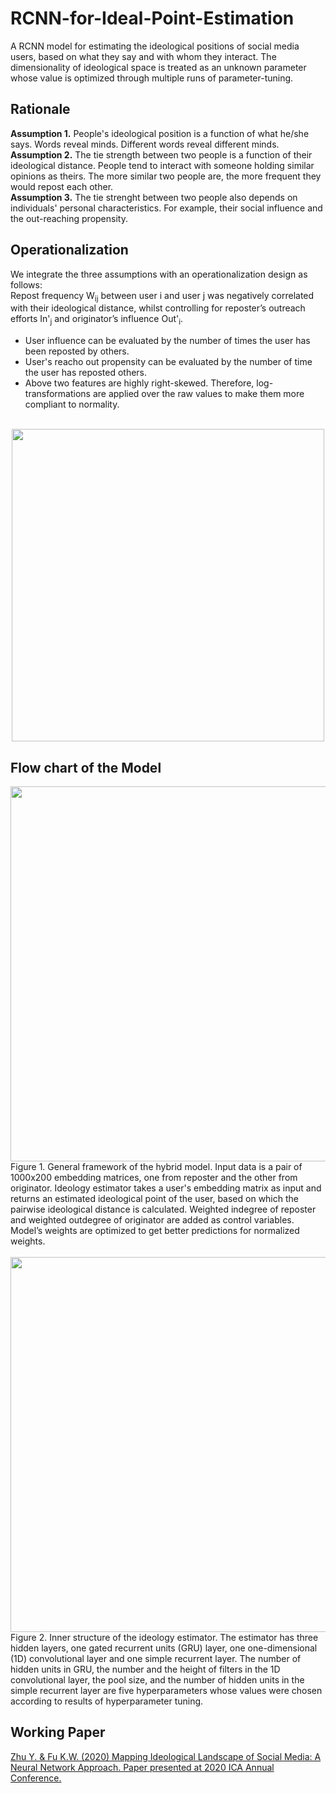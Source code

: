# RCNN-for-Ideal-Point-Estimation
A RCNN model for estimating the ideological positions of social media users, based on what they say and with whom they interact. The dimensionality of ideological space is treated as an unknown parameter whose value is optimized through multiple runs of parameter-tuning.<br>

## Rationale
<b>Assumption 1.</b> People's ideological position is a function of what he/she says. Words reveal minds. Different words reveal different minds.<br>
<b>Assumption 2.</b> The tie strength between two people is a function of their ideological distance. People tend to interact with someone holding similar opinions as theirs. The more similar two people are, the more frequent they would repost each other.<br>
<b>Assumption 3.</b> The tie strenght between two people also depends on individuals' personal characteristics. For example, their social influence and the out-reaching propensity.<br>
## Operationalization
We integrate the three assumptions with an operationalization design as follows:<br>
Repost frequency W<sub>ij</sub> between user i and user j was negatively correlated with their ideological distance, whilst controlling for reposter’s outreach efforts In'<sub>j</sub> and originator’s influence Out'<sub>i</sub>.
- User influence can be evaluated by the number of times the user has been reposted by others.
- User's reacho out propensity can be evaluated by the number of time the user has reposted others.
- Above two features are highly right-skewed. Therefore, log-transformations are applied over the raw values to make them more compliant to normality.
<br>
<div style="text-align:center"><img src="https://juniorworld.github.io/RCNN-for-Ideal-Point-Estimation/Formula.png" width="500"></div>

## Flow chart of the Model
<div style="text-align:center"><img src="https://juniorworld.github.io/RCNN-for-Ideal-Point-Estimation/general_framework.png" width="600"></div>
Figure 1. General framework of the hybrid model.  Input data is a pair of 1000x200 embedding matrices, one from reposter and the other from originator.  Ideology estimator takes a user's embedding matrix as input and returns an estimated ideological point of the user, based on which the pairwise ideological distance is calculated.  Weighted indegree of reposter and weighted outdegree of originator are added as control variables.  Model’s weights are optimized to get better predictions for normalized weights.
<br><br>
<div style="text-align:center"><img src="https://juniorworld.github.io/RCNN-for-Ideal-Point-Estimation/RCNN-Ideology.png" width="600"></div>
Figure 2. Inner structure of the ideology estimator.  The estimator has three hidden layers, one gated recurrent units (GRU) layer, one one-dimensional (1D) convolutional layer and one simple recurrent layer.  The number of hidden units in GRU, the number and the height of filters in the 1D convolutional layer, the pool size, and the number of hidden units in the simple recurrent layer are five hyperparameters whose values were chosen according to results of hyperparameter tuning.

## Working Paper
[Zhu Y. & Fu K.W. (2020) Mapping Ideological Landscape of Social Media: A Neural Network Approach. Paper presented at 2020 ICA Annual Conference.](https://juniorworld.github.io/RCNN-for-Ideal-Point-Estimation/Yuner%20Zhu%20&%20KW%20FU_Mapping_Ideology_Lanscape.pdf)
